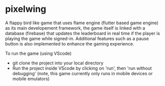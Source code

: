 # pixelwing

A flappy bird like game that uses flame engine (flutter based game engine) as its main developement framework, the game itself is linked with a database (firebase) that updates the leaderboard in real time if the player is playing the game while signed-in. Additional features such as a pause button is also implemented to enhance the gaming experience.

To run the game (using VScode)
- git clone the project into your local directory
- Run the project inside VScode by clicking on 'run', then 'run without debugging' (note, this game currently only runs in mobile devices or mobile emulators) 
